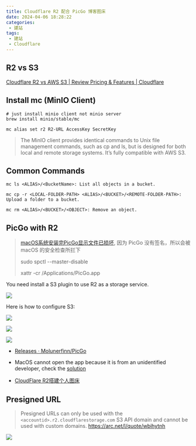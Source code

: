 ```yaml
---
title: Cloudflare R2 配合 PicGo 博客图床
date: 2024-04-06 18:28:22
categories:
 - 建站
tags:
 - 建站
 - Cloudflare
---
```


## R2 vs S3

[Cloudflare R2 vs AWS S3 | Review Pricing & Features | Cloudflare](https://www.cloudflare.com/en-ca/pg-cloudflare-r2-vs-aws-s3/)

## Install mc (MinIO Client)

```shell
# just install minio client not minio server
brew install minio/stable/mc

mc alias set r2 R2-URL AccessKey SecretKey
```

> The MinIO client provides identical commands to Unix file management commands, such as cp and ls, but is designed for both local and remote storage systems. It’s fully compatible with AWS S3.

## Common Commands

```shell
mc ls <ALIAS>/<BucketName>: List all objects in a bucket.

mc cp -r <LOCAL-FOLDER-PATH> <ALIAS>/<BUCKET>/<REMOTE-FOLDER-PATH>: Upload a folder to a bucket.

mc rm <ALIAS>/<BUCKET>/<OBJECT>: Remove an object.
```

## PicGo with R2

> [macOS系统安装完PicGo显示文件已损坏](https://github.com/Molunerfinn/PicGo/blob/dev/FAQ.md), 因为 PicGo 没有签名，所以会被 macOS 的安全检查所拦下
>
> sudo spctl --master-disable
>
> xattr -cr /Applications/PicGo.app

You need install a S3 plugin to use R2 as a storage service. 

![](https://pub-2a6758f3b2d64ef5bb71ba1601101d35.r2.dev/blogs/2024/04/e399e522056aea831f766a9c504e8fbc.jpg)

Here is how to configure S3:

![](https://pub-2a6758f3b2d64ef5bb71ba1601101d35.r2.dev/blogs/2024/12/b6faab4bf8f103cff2ed78bc49bdf3af.png)

![](https://pub-2a6758f3b2d64ef5bb71ba1601101d35.r2.dev/blogs/2024/12/c794d2642308eec851e89c93c3ab4af8.png)

![](https://pub-2a6758f3b2d64ef5bb71ba1601101d35.r2.dev/blogs/2024/12/da7ee320e2aa8909611a123a40a32f85.png)

- [Releases · Molunerfinn/PicGo](https://github.com/Molunerfinn/PicGo/releases)

- MacOS cannot open the app because it is from an unidentified developer, check the [solution](https://github.com/Molunerfinn/PicGo/blob/dev/FAQ.md)

- [CloudFlare R2搭建个人图床](https://blog.huacai.one/post/3#%E5%AE%89%E8%A3%85S3%E6%8F%92%E4%BB%B6)

## Presigned URL

> Presigned URLs can only be used with the `<accountid>.r2.cloudflarestorage.com` S3 API domain and cannot be used with custom domains. https://arc.net/l/quote/wbihytnh

![](https://pub-2a6758f3b2d64ef5bb71ba1601101d35.r2.dev/blogs/2024/09/db50e9e969862912f556267f81985439.jpg)

